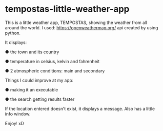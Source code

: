 # tempostas-little-weather-app

This is a little weather app, TEMPOSTAS, showing the weather from all around the world. 
I used: https://openweathermap.org/
api created by using python.

It displays: 

● the town and its country

● temperature in celsius, kelvin and fahrenheit

● 2 atmospheric conditions: main and secondary

Things I could improve at my app:

● making it an executable

● the search getting results faster

If the location entered doesn't exist, it displays a message.
Also has a little info window. 

Enjoy! xD
